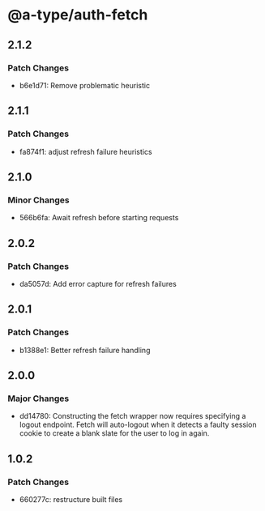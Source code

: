 # @a-type/auth-fetch

## 2.1.2

### Patch Changes

- b6e1d71: Remove problematic heuristic

## 2.1.1

### Patch Changes

- fa874f1: adjust refresh failure heuristics

## 2.1.0

### Minor Changes

- 566b6fa: Await refresh before starting requests

## 2.0.2

### Patch Changes

- da5057d: Add error capture for refresh failures

## 2.0.1

### Patch Changes

- b1388e1: Better refresh failure handling

## 2.0.0

### Major Changes

- dd14780: Constructing the fetch wrapper now requires specifying a logout endpoint. Fetch will auto-logout when it detects a faulty session cookie to create a blank slate for the user to log in again.

## 1.0.2

### Patch Changes

- 660277c: restructure built files
